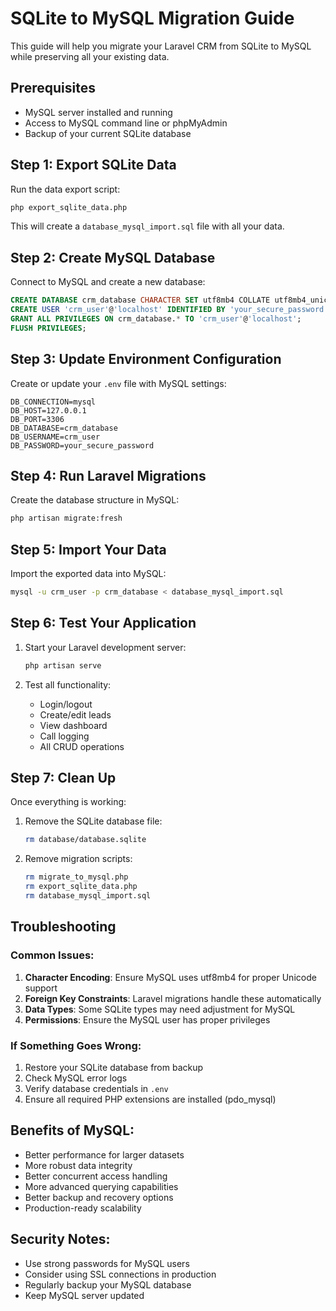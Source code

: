 # SQLite to MySQL Migration Guide

This guide will help you migrate your Laravel CRM from SQLite to MySQL while preserving all your existing data.

## Prerequisites

- MySQL server installed and running
- Access to MySQL command line or phpMyAdmin
- Backup of your current SQLite database

## Step 1: Export SQLite Data

Run the data export script:

```bash
php export_sqlite_data.php
```

This will create a `database_mysql_import.sql` file with all your data.

## Step 2: Create MySQL Database

Connect to MySQL and create a new database:

```sql
CREATE DATABASE crm_database CHARACTER SET utf8mb4 COLLATE utf8mb4_unicode_ci;
CREATE USER 'crm_user'@'localhost' IDENTIFIED BY 'your_secure_password';
GRANT ALL PRIVILEGES ON crm_database.* TO 'crm_user'@'localhost';
FLUSH PRIVILEGES;
```

## Step 3: Update Environment Configuration

Create or update your `.env` file with MySQL settings:

```env
DB_CONNECTION=mysql
DB_HOST=127.0.0.1
DB_PORT=3306
DB_DATABASE=crm_database
DB_USERNAME=crm_user
DB_PASSWORD=your_secure_password
```

## Step 4: Run Laravel Migrations

Create the database structure in MySQL:

```bash
php artisan migrate:fresh
```

## Step 5: Import Your Data

Import the exported data into MySQL:

```bash
mysql -u crm_user -p crm_database < database_mysql_import.sql
```

## Step 6: Test Your Application

1. Start your Laravel development server:
   ```bash
   php artisan serve
   ```

2. Test all functionality:
   - Login/logout
   - Create/edit leads
   - View dashboard
   - Call logging
   - All CRUD operations

## Step 7: Clean Up

Once everything is working:

1. Remove the SQLite database file:
   ```bash
   rm database/database.sqlite
   ```

2. Remove migration scripts:
   ```bash
   rm migrate_to_mysql.php
   rm export_sqlite_data.php
   rm database_mysql_import.sql
   ```

## Troubleshooting

### Common Issues:

1. **Character Encoding**: Ensure MySQL uses utf8mb4 for proper Unicode support
2. **Foreign Key Constraints**: Laravel migrations handle these automatically
3. **Data Types**: Some SQLite types may need adjustment for MySQL
4. **Permissions**: Ensure the MySQL user has proper privileges

### If Something Goes Wrong:

1. Restore your SQLite database from backup
2. Check MySQL error logs
3. Verify database credentials in `.env`
4. Ensure all required PHP extensions are installed (pdo_mysql)

## Benefits of MySQL:

- Better performance for larger datasets
- More robust data integrity
- Better concurrent access handling
- More advanced querying capabilities
- Better backup and recovery options
- Production-ready scalability

## Security Notes:

- Use strong passwords for MySQL users
- Consider using SSL connections in production
- Regularly backup your MySQL database
- Keep MySQL server updated
